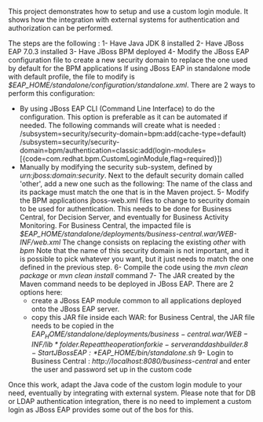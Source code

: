 This project demonstrates how to setup and use a custom login module.
It shows how the integration with external systems for authentication and authorization can be performed.

The steps are the following : 
1- Have Java JDK 8 installed
2- Have JBoss EAP 7.0.3 installed
3- Have JBoss BPM deployed
4- Modify the JBoss EAP configuration file to create a new security domain to replace the one used by default for the BPM applications
If using JBoss EAP in standalone mode with default profile, the file to modify is *$EAP_HOME/standalone/configuration/standalone.xml*.
There are 2 ways to perform this configuration:
   - By using JBoss EAP CLI (Command Line Interface) to do the configuration. This option is preferable as it can be automated if needed. 
     The following commands will create what is needed :
     	/subsystem=security/security-domain=bpm:add(cache-type=default)
     	/subsystem=security/security-domain=bpm/authentication=classic:add(login-modules=[{code=com.redhat.bpm.CustomLoginModule,flag=required}])
   - Manually by modifying the security sub-system, defined by *urn:jboss:domain:security*.
     Next to the default security domain called 'other', add a new one such as the following:
         *<security-domain name="bpm" cache-type="default">
             <authentication>
                  <login-module code="com.redhat.bpm.CustomLoginModule" flag="required"/>
             </authentication>
         </security-domain>*
     The name of the class and its package must match the one that is in the Maven project.
5- Modify the BPM applications jboss-web.xml files to change to security domain to be used for authentication. This needs to be done for Business Central, for Decision Server, and eventually for Business Activity Monitoring.
For Business Central, the impacted file is *$EAP_HOME/standalone/deployments/business-central.war/WEB-INF/web.xml*
The change consists on replacing the existing *<security-domain>other</security-domain>* with *<security-domain>bpm</security-domain>*
Note that the name of this security domain is not important, and it is possible to pick whatever you want, but it just needs to match the one defined in the previous step.
6- Compile the code using the *mvn clean package* or *mvn clean install* command
7- The JAR created by the Maven command needs to be deployed in JBoss EAP.  There are 2 options here:
     - create a JBoss EAP module common to all applications deployed onto the JBoss EAP server.
     - copy this JAR file inside each WAR: for Business Central, the JAR file needs to be copied in the *$EAP_HOME/standalone/deployments/business-central.war/WEB-INF/lib* folder.
       Repeat the operation for kie-server and dashbuilder.
8- Start JBoss EAP : *$EAP_HOME/bin/standalone.sh*
9- Login to Business Central : *http://localhost:8080/business-central* and enter the user and password set up in the custom code

Once this work, adapt the Java code of the custom login module to your need, eventually by integrating with external system.
Please note that for DB or LDAP authentication integration, there is no need to implement a custom login as JBoss EAP provides some out of the bos for this.
